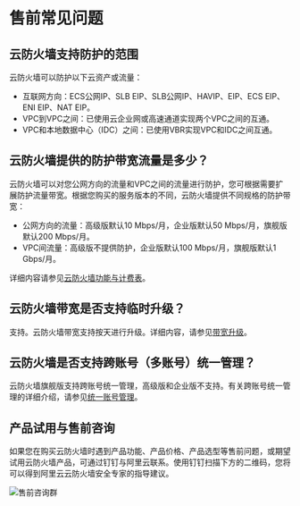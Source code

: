 # 售前常见问题

## 云防火墙支持防护的范围

云防火墙可以防护以下云资产或流量：

-   互联网方向：ECS公网IP、SLB EIP、SLB公网IP、HAVIP、EIP、ECS EIP、ENI EIP、NAT EIP。
-   VPC到VPC之间：已使用云企业网或高速通道实现两个VPC之间的互通。
-   VPC和本地数据中心（IDC）之间：已使用VBR实现VPC和IDC之间互通。

## 云防火墙提供的防护带宽流量是多少？

云防火墙可以对您公网方向的流量和VPC之间的流量进行防护，您可根据需要扩展防护流量带宽。根据您购买的服务版本的不同，云防火墙提供不同规格的防护带宽：

-   公网方向的流量：高级版默认10 Mbps/月，企业版默认50 Mbps/月，旗舰版默认200 Mbps/月。
-   VPC间流量：高级版不提供防护，企业版默认100 Mbps/月，旗舰版默认1 Gbps/月。

详细内容请参见[云防火墙功能与计费表](/cn.zh-CN/计费与开通服务/计费方式.md)。

## 云防火墙带宽是否支持临时升级？

支持。云防火墙带宽支持按天进行升级。详细内容，请参见[带宽升级](/cn.zh-CN/计费与开通服务/升级与变配.md)。

## 云防火墙是否支持跨账号（多账号）统一管理？

云防火墙旗舰版支持跨账号统一管理，高级版和企业版不支持。有关跨账号统一管理的详细介绍，请参见[统一账号管理](/cn.zh-CN/.md)。

## 产品试用与售前咨询

如果您在购买云防火墙时遇到产品功能、产品价格、产品选型等售前问题，或期望试用云防火墙产品，可通过钉钉与阿里云联系。使用钉钉扫描下方的二维码，您将可以得到阿里云云防火墙安全专家的指导建议。

![售前咨询群](https://static-aliyun-doc.oss-accelerate.aliyuncs.com/assets/img/zh-CN/0432836161/p253528.png)

